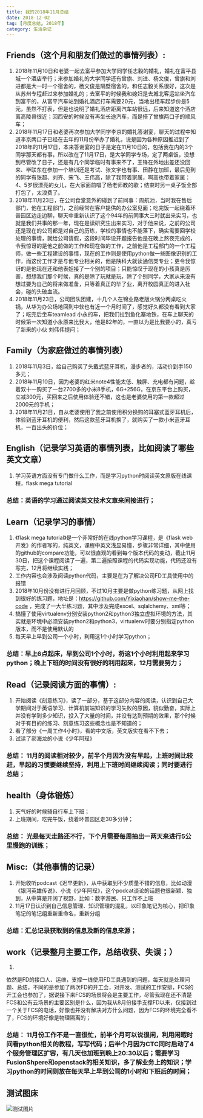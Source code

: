 ```yaml
---
title: 我的2018年11月总结
date: 2018-12-02
tag: [月度总结, 2018年]
category: 生活杂记
---
```


## Friends（这个月和朋友们做过的事情列表）:
1. 2018年11月10日和老婆一起去富平参加大学同学任志毅的婚礼，婚礼在富平县城一个酒店举行；来参加婚礼的大学同学还有曾旗、刘进、杨文俊，曾旗和刘进都是大一时一个宿舍的，杨文俊是隔壁宿舍的，和任志毅关系很好，这次是从苏州专程赶过来参加婚礼的；去富平的时候我和媳妇是去城北客运站坐汽车到富平的，从富平汽车站到婚礼酒店打车需要20元，当地出租车起步价是5元，虽然不打表，但是也说明了婚礼酒店距离汽车站很远，后来知道这个酒店离高陵县很近；回西安的时候没有再坐长途汽车，而是搭了曾旗两口子的顺风车；
2. 2018年11月17日和老婆再次参加大学同学李京的婚礼答谢宴，聊天的过程中知道李京两口子已经在去年的11月份举办了婚礼，说是因为各种原因推迟到了2018年的11月17日，本来答谢宴的日子是定在11月10日的，包括我在内的3个同学那天都有事，所以改在了11月17日，是大学同学专场，定了两桌饭，没想到尽管改了日子，还是有几个同学临时有事来不了，王锋在外地出差还没回来、毕联东在参加一个培训还是考试、张文宇也有事、田静在加班，最后见到的同学有张超、刘齐、宋飞、王伟高，除了我带着家属，啊高也带着家属：4、5岁很漂亮的女儿，在大家面前唱了杨老师教的歌；结束时另一桌子饭全部打包了，太浪费了。
3.  2018年11月23日，在公司食堂意外的碰到了前同事：周航池，当时我在售后部门，他在工程部门，之前经常在客户提供的办公室见面；吃完饭一起绕着环普园区边走边聊，聊天中重新认识了这个94年的前同事大三时就出来实习，也就是我们共事的那一年，现在是读研究生出来实习，对于他来说，之前的公司还是现在的公司都是对自己的历练，学校的事情也不能落下，确实需要回学校处理的事情，就给公司请假，这段时间毕设开题报告他是在晚上熬夜完成的，令我惊讶的是他之前做的工作和现在做的工作，之前他是工程部门的一个工程师，做一些工程建设的事情，现在的工作则是使用python做一些图像识别的工作，而这份工作才是与他专业相关的，他是陕科大就读通信类专业；更令我惊讶的是他现在还和他表姐接了一个别的项目；只能惊叹于现在的小孩真是厉害，想想我们那个时候，真的是除了玩就是玩，除了个别同学，大家从来没有想过要为自己的将来做准备，只等着真正的毕了业，离开校园真正的进入社会，碰的头破血流。
4. 2018年11月23日，公司团队团建，十几个人在锦业路老版火锅分两桌吃火锅，从华为办公场地回到中软也有近一个月时间了，感觉好久都没有看到大家了；吃完后坐车teamlead 小永的车，把我们拉到鱼化寨地铁，在车上聊天的时候第一次知道小永原来比我大，他是82年的，一直以为是比我要小的，真亏了新来的小伙 刘伟伟提问；



## Family（为家庭做过的事情列表）
1. 2018年11月3日，给自己购买了头戴式蓝牙耳机，漫步者的，活动价到手150多元；
2. 2018年11月10日，因为老婆的红米note4性能太低、触屏、充电都有问题，趁着双十一购买了一台2700多的小米8手机，6G+256G，在京东平台上购买，立减300元，买回来之后使用体验还不错，这也是老婆使用的第一款超过2000元的手机；
3. 2018年11月21日，自从老婆使用了我之前使用积分换购的耳塞式蓝牙耳机后，体验到蓝牙耳机的便利，然后这款蓝牙耳机换了，就购买了一款小米蓝牙耳机，一百出头的价位；




## English（记录学习英语的事情列表，比如阅读了哪些英文文章）
1. 学习英语方面没有专门做什么工作，而是学习python时阅读英文原版在线课程，flask mega tutorial


### 总结：英语的学习通过阅读英文技术文章来间接进行；


## Learn（记录学习的事情）
1. 《flask mega tutorial》是一个非常好的在线python学习课程，是《flask web开发》的作者写的，纯英文，课程中英文浅显易懂，步骤非常详细，其中使用的github的compare功能，可以很直观的看到每个版本代码的变动，截止11月30日，把这个课程阅读了一遍，第二遍按照课程的代码实现功能，代码还没有写完，12月将继续实践；
2. 工作内容也会涉及阅读python代码，主要是在为了解决公司FD工具使用中的报错
3. 2018年10月份没有进行月回顾，不过10月主要是做python练习题，从网上找到很好的练习题，地址是：https://github.com/Yixiaohan/show-me-the-code ，完成了一大半练习题，其中涉及完成excel、sqlalchemy、xml等；
4. 搞懂了使用virtualenv分别安装python2和python3独立虚拟环境的方法，其实就是环境中必须安装python2和python3，virtualenv时要分别指定python版本，而不是使用默认的
5. 每天早上早到公司一个小时，利用这1个小时学习python；


### 总结：早上6点起床，早到公司1个小时，将这1个小时利用起来学习python；晚上下班的时间没有很好的利用起来，12月需要努力；

## Read（记录阅读方面的事情）:
1.  开始阅读《刻意练习》，读了一部分，基于这部分内容的阅读，认识到自己大学期间对于英语学习、计算机前端知识的学习失败的原因，貌似勤奋，实际上并没有学到多少知识，投入了大量的时间，并没有达到预期的效果，那个时候对于有目的的练习、刻意练习这些概念也是不知道的；
2. 看了部分《一周工作4小时》，看的中文版，英文版实在看不下去；
3. 试读了郝海龙的小说《少年阿珵》


### 总结： 11月的阅读相对较少，前半个月因为没有早起，上班时间比较赶，早起的习惯要继续坚持，利用上下班时间继续阅读；同时要进行总结；

## health（身体锻炼）
1. 天气好的时候骑自行车上下班；
2. 上班期间，吃完午饭，绕着环普园区走30多分钟；


### 总结： 光是每天走路还不行，下个月需要每周抽出一两天来进行5公里慢跑的训练；


## Misc:（其他事情的记录）
1. 开始收听podcast《迟早更新》，从中获取到不少质量不错的信息，比如动漫《银河英雄传说》、小说《少年阿珵》，这个podcat谈论的话题也很新颖、独到，从中算是开阔了视野，比如：数字游民、只工作不上班
2. 11月17日认识到自己信息管理、知识管理的混乱，以印象笔记为核心，把印象笔记的笔记组重新重命名，重新分组


### 总结：汇总记录获取到的信息及新的信息来源；


## work（记录整月主要工作，总结收获、失误；）
1. 
依然是FD的接口人、运维，支撑一线使用FD工具遇到的问题，每天就是处理问题、总结，不同的是参加了两次FD的开工会，对开发、测试的工作安排，FCS的开工会也参加了，据说接下来FCS的场景将会是主要工作，尽管我现在还不清楚FCS和公有云场景的主要区别是什么，因为我从8月份接手支撑FD以来，仅接到过一个关于FCS的电话，好像也并没有解决对方什么问题，因为FCS的环境完全看不了，FCS的环境好像是物理隔离的；


### 总结： 11月份工作不是一直很忙，前半个月可以说很闲，利用闲暇时间看python相关的教程，写写代码；后半个月因为CTC同时启动了4个服务管理区扩容，有几天也加班到晚上20:30以后；需要学习FusionShpere和openstack的相关知识，多了解业务上的知识；学习python的时间则放在每天早上早到公司的1小时和下班后的时间；

## 测试图床

![测试图片](https://thinknotes-1256255945.cos.ap-chengdu.myqcloud.com/2018-10-02_103447.jpg)